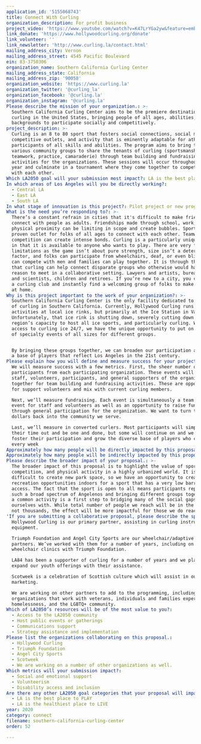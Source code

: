 ```yaml
---
application_id: '5155068743'
title: Connect With Curling
organization_description: For profit business
project_video: 'https://www.youtube.com/watch?v=K47LrYGa2yw&feature=emb_title'
link_donate: 'https://www.hollywoodcurling.org/donate'
link_volunteer: ''
link_newsletter: 'http://www.curling.la/contact.html'
mailing_address_city: Vernon
mailing_address_street: 4545 Pacific Boulevard
ein: 83-3750306
organization_name: Southern California Curling Center
mailing_address_state: California
mailing_address_zip: '90058'
organization_website: 'https://www.curling.la'
organization_twitter: '@curling_la'
organization_facebook: '@curling.la'
organization_instagram: '@curling.la'
Please describe the mission of your organization.: >-
  Southern California Curling Center aims to be the premiere destination for
  curling in the United States, bringing people of all ages, abilities, and
  backgrounds to participate socially and competitively. 
project_description: >-
  Curling is an 8 to 80 sport that fosters social connections, social mixing,
  competitive outlets, and activity that is eminently adaptable for athletes and
  participants of all skills and abilities. The program aims to bring together
  various community groups to share the tenants of curling (sportsmanship,
  teamwork, practice, camaraderie) through team building and fundraising
  activities for the organizations. These sessions will occur throughout the
  year and culminate in a tournament where they come together to compete and mix
  with each other.
Which LA2050 goal will your submission most impact?: LA is the best place to CONNECT
In which areas of Los Angeles will you be directly working?:
  - Central LA
  - East LA
  - South LA
In what stage of innovation is this project?: Pilot project or new program (testing or implementing a new idea)
What is the need you’re responding to?: >-
  There’s a constant refrain in cities that it's difficult to make friends and
  connect with people as adults. Friendships made through school, work, and
  physical proximity can be limiting in scope and create bubbles. Sports is a
  proven outlet for folks of all ages to connect with each other. Teamwork and
  competition can create intense bonds. Curling is a particularly unique sport
  in that it is available to anyone who wants to play. There are very few
  limitations as the game isn’t about pure strength, size isn’t a determining
  factor, and folks can participate from wheelchairs, deaf, or even blind. Women
  can compete with men and families can play together. It is through this lens
  that curling can help connect disparate groups who otherwise would have no
  reason to meet in a collaborative setting. Lawyers and artists, bureaucrats
  and scientists, children and retirees. If you’re new to a city, you can go to
  a curling club and instantly find a welcoming group of folks to make you feel
  at home.
Why is this project important to the work of your organization?: >-
  Southern California Curling Center is the only facility dedicated to the sport
  of curling in Southern California. Currently, Hollywood Curling runs curling
  activities at local ice rinks, but primarily at the Ice Station in Valencia.
  Unfortunately, that ice rink is shutting down, severely cutting down on the
  region’s capacity to host all ice sports, and particularly curling. With
  access to curling ice 24/7, we have the unique opportunity to put on all sorts
  of specialty events of all sizes for different groups.


  By bringing these groups together, we can broaden our participation and create
  a base of players that reflect Los Angeles in the 21st century.
Please explain how you will define and measure success for your project.: >-
  We will measure success with a few metrics. First, the sheer number of
  participants from each participating organization. These events will bring
  staff, volunteers, participants, and general supporters of the organization
  together for team building and fundraising activities. These are opportunities
  for support volunteers and mix with current curling members.

  Next, we’ll measure fundraising. Each event is simultaneously a team building
  event for staff and volunteers as well as an opportunity to raise funds
  through general participation for the organization. We want to turn these
  dollars back into the community we serve.

  Last, we’ll measure in converted curlers. Most participants will simply enjoy
  their time out and be one and done, but some will continue on and we want to
  foster their participation and grow the diverse base of players who convene
  every week
Approximately how many people will be directly impacted by this proposal?: '400'
Approximately how many people will be indirectly impacted by this proposal?: '500'
Please describe the broader impact of your proposal.: >-
  The broader impact of this proposal is to highlight the value of sports,
  competition, and physical activity in a highly urbanized world. It is very
  difficult to create new park space, so we have an opportunity to create
  recreation opportunities indoors for a sport that has a very low barrier to
  access. The fact that the sport is open to all means participants represent
  such a broad spectrum of Angelenos and bringing different groups together for
  a common activity is a first step to bridging many of the social gaps we find
  ourselves with. While total number of people we reach will be in the hundreds,
  not thousands, the effect will be more impactful for those we do reach.
'If you are submitting a collaborative proposal, please describe the specific role of partner organizations in the project.': >
  Hollywood Curling is our primary partner, assisting in curling instruction and
  equipment.

  Triumph Foundation and Angel City Sports are our wheelchair/adaptive sports
  partners. We’ve worked with them for a number of years, including on ice
  wheelchair clinics with Triumph Foundation.

  LA84 has been a supporter of curling for a number of years and we plan to
  expand our youth offerings with their assistance.

  Scotweek is a celebration of Scottish culture which will assist in our
  marketing.

  We are working on other partners to add to the programming, including
  organizations that work with veterans, individuals and families experiencing
  homelessness, and the LGBTQ+ community. 
Which of LA2050’s resources will be of the most value to you?:
  - Access to the LA2050 community
  - Host public events or gatherings
  - Communications support
  - Strategy assistance and implementation
Please list the organizations collaborating on this proposal.:
  - Hollywood Curling
  - Triumph Foundation
  - Angel City Sports
  - Scotweek
  - We are working on a number of other organizations as well.
Which metrics will your submission impact?:
  - Social and emotional support
  - Volunteerism
  - Disability access and inclusion
Are there any other LA2050 goal categories that your proposal will impact?:
  - LA is the best place to PLAY
  - LA is the healthiest place to LIVE
year: 2020
category: connect
filename: southern-california-curling-center
order: 52

---
```

